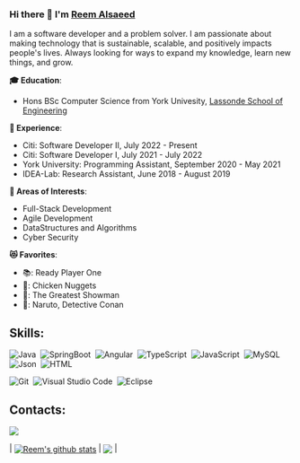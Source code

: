 ### Hi there 👋  I'm [Reem Alsaeed](https://www.linkedin.com/in/reem-alsaeed/) 

I am a software developer and a problem solver. I am passionate about making technology that is sustainable, scalable, and positively impacts people's lives. Always looking for ways to expand my knowledge, learn new things, and grow.

**🎓   Education**:
- Hons BSc Computer Science from York Univesity, [Lassonde School of Engineering](https://lassonde.yorku.ca/)

**💼   Experience**:
- Citi: Software Developer II,                        July 2022 - Present
- Citi: Software Developer I,                       July 2021 - July 2022
- York University: Programming Assistant,        September 2020 - May 2021
- IDEA-Lab: Research Assistant,                    June 2018 - August 2019

**🔎   Areas of Interests**:
- Full-Stack Development 
- Agile Development
- DataStructures and Algorithms 
- Cyber Security 


**😻   Favorites**:
- 📚: Ready Player One
- 🍔: Chicken Nuggets
- 🎥: The Greatest Showman
- 🌸: Naruto, Detective Conan

## Skills:

![Java](https://img.shields.io/badge/Java-f89820?style=for-the-badge&logo=Java&logoColor=white)&nbsp;
![SpringBoot](https://img.shields.io/badge/SpringBoot-00ff7f?style=for-the-badge&logo=SpringBoot&logoColor=white)&nbsp;
![Angular](https://img.shields.io/badge/Angular-a6120d?style=for-the-badge&logo=Angular&logoColor=white)&nbsp;
![TypeScript](https://img.shields.io/badge/TypeScript-007acc?style=for-the-badge&logo=TypeScript&logoColor=white)&nbsp;
![JavaScript](https://img.shields.io/badge/JavaScript-f0db4f?style=for-the-badge&logo=JavaScript&logoColor=white)&nbsp;
![MySQL](https://img.shields.io/badge/MySQL-00758f?style=for-the-badge&logo=MySQL&logoColor=white)&nbsp;
![Json](https://img.shields.io/badge/JSON-808080?style=for-the-badge&logo=JSON&logoColor=white)&nbsp;
![HTML](https://img.shields.io/badge/html5-e34c26?style=for-the-badge&logo=html5&logoColor=white)&nbsp;


![Git](https://img.shields.io/badge/GIT-E44C30?style=for-the-badge&logo=git&logoColor=white)&nbsp;
![Visual Studio Code](https://img.shields.io/badge/Visual%20Studio%20Code-0078d7.svg?style=for-the-badge&logo=visual-studio-code&logoColor=white)&nbsp;
![Eclipse](https://img.shields.io/badge/Eclipse-FE7A16.svg?style=for-the-badge&logo=Eclipse&logoColor=white)&nbsp;

## Contacts:
[<img src="https://img.shields.io/badge/linkedin-%2312100E.svg?&style=for-the-badge&logo=linkedin&logoColor=white&color=black" />](https://www.linkedin.com/in/reem-alsaeed/)

| <a href="https://github.com/anuraghazra/github-readme-stats"><img align="center" src="https://github-readme-stats.vercel.app/api?username=reemals&show_icons=true&include_all_commits=true&theme=buefy&hide_border=true" alt="Reem's github stats" /></a> | <a href="https://github.com/anuraghazra/github-readme-stats"><img align="center" src="https://github-readme-stats.vercel.app/api/top-langs/?username=reemals&layout=compact&theme=buefy&hide_border=true" /></a> |


<!--
**reemals/reemals** is a ✨ _special_ ✨ repository because its `README.md` (this file) appears on your GitHub profile.

Here are some ideas to get you started:

- 🔭 I’m currently working on ...
- 🌱 I’m currently learning ...
- 👯 I’m looking to collaborate on ...
- 🤔 I’m looking for help with ...
- 💬 Ask me about ...
- 📫 How to reach me: ...
- 😄 Pronouns: ...
- ⚡ Fun fact: ...
-->
